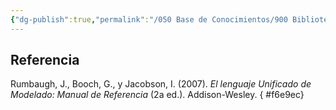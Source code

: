```yaml
---
{"dg-publish":true,"permalink":"/050 Base de Conocimientos/900 Biblioteca/Zk Lit (Rumbaugh et al., 2007) Lenguaje Unificado de Modelado. Manual de Referencia/","tags":["UML","libro","ingenieríaDelSoftware"]}
---
```


## Referencia
Rumbaugh, J., Booch, G., y Jacobson, I. (2007). _El lenguaje Unificado de Modelado: Manual de Referencia_ (2a ed.). Addison-Wesley.
{ #f6e9ec}

